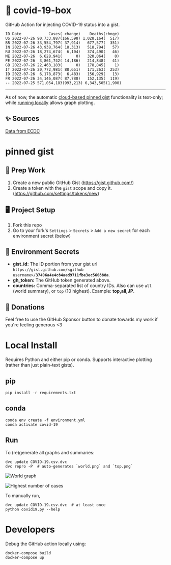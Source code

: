 # 🏥 covid-19-box

GitHub Action for injecting COVID-19 status into a gist.

```
ID Date            Cases( change)    Deaths(chnge)
US 2022-07-26 90,733,887(166,598) 1,028,164(  517)
BR 2022-07-26 33,554,797( 37,914)   677,577(  351)
IN 2022-07-26 43,938,764( 18,313)   518,794(   57)
RU 2022-07-26 18,274,674(  6,104)   374,490(   46)
ME 2022-07-26  6,628,941(      0)   320,064(    0)
PE 2022-07-26  3,861,742( 14,186)   214,848(   41)
GB 2022-07-26 22,463,183(      0)   178,845(    1)
IT 2022-07-26 20,772,981( 88,651)   171,263(  253)
ID 2022-07-26  6,178,873(  6,483)   156,929(   13)
FR 2022-07-26 34,146,087( 87,788)   152,135(  119)
-- 2022-07-25 571,054,183(993,213) 6,343,505(1,900)
```

---

As of now, the automatic [cloud-based pinned gist](#pinned-gist) functionality is text-only;
while [running locally](#local-install) allows graph plotting.

## ✨ Sources

[Data from ECDC](https://www.ecdc.europa.eu/en/publications-data/download-todays-data-geographic-distribution-covid-19-cases-worldwide)

# pinned gist

## 🎒 Prep Work
1. Create a new public GitHub Gist (https://gist.github.com/)
1. Create a token with the `gist` scope and copy it. (https://github.com/settings/tokens/new)

## 🖥 Project Setup
1. Fork this repo
1. Go to your fork's `Settings` > `Secrets` > `Add a new secret` for each environment secret (below)

## 🤫 Environment Secrets
- **gist_id:** The ID portion from your gist url `https://gist.github.com/<github username>/`**`37496a4e4c84aed9711fbe3ec560888a`**.
- **gh_token:** The GitHub token generated above.
- **countries:** Comma-separated list of country IDs. Also can use `all` (world summary), or `top` (10 highest). Example: **top,all,JP**.

## 💸 Donations

Feel free to use the GitHub Sponsor button to donate towards my work if you're feeling generous <3

# Local Install

Requires Python and either pip or conda. Supports interactive plotting (rather than just plain-text gists).

## pip

```
pip install -r requirements.txt
```

## conda

```
conda env create -f environment.yml
conda activate covid-19
```

## Run

To (re)generate all graphs and summaries:

```
dvc update COVID-19.csv.dvc
dvc repro -P  # auto-generates `world.png` and `top.png`
```

![World graph](world.png)

![Highest number of cases](top.png)

To manually run,

```
dvc update COVID-19.csv.dvc  # at least once
python covid19.py --help
```

# Developers

Debug the GitHub action locally using:

```
docker-compose build
docker-compose up
```
